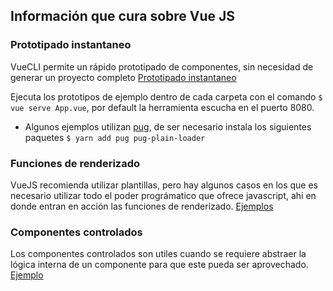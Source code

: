 ## Información que cura sobre Vue JS

### Prototipado instantaneo

VueCLI permite un rápido prototipado de componentes, sin necesidad de generar un proyecto completo [Prototipado instantaneo](https://cli.vuejs.org/guide/prototyping.html)

Ejecuta los prototipos de ejemplo dentro de cada carpeta con el comando `$ vue serve App.vue`, por default la herramienta escucha en el puerto 8080.

- Algunos ejemplos utilizan [pug](https://pugjs.org/api/getting-started.html), de ser necesario instala los siguientes paquetes `$ yarn add pug pug-plain-loader`

### Funciones de renderizado

VueJS recomienda utilizar plantillas, pero hay algunos casos en los que es necesario utilizar todo el poder prográmatico que ofrece javascript, ahi en donde entran en acción las funciones de renderizado. [Ejemplos](https://github.com/jgersain/vue_examples/tree/master/render_functions)

### Componentes controlados

Los componentes controlados son utiles cuando se requiere abstraer la lógica interna de un componente para que este pueda ser aprovechado. [Ejemplo](https://github.com/jgersain/vue_examples/tree/master/controlled_components)